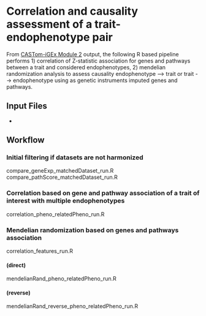 # Correlation and causality assessment of a trait-endophenotype pair
From [CASTom-iGEx Module 2](https://gitlab.mpcdf.mpg.de/luciat/castom-igex/-/tree/master/Software/model_prediction) output, the following R based pipeline performs 1) correlation of Z-statistic association for genes and pathways between a trait and considered endophenotypes, 2) mendelian randomization analysis to assess causality endophenotype --> trait or trait --> endophenotype using as genetic instruments imputed genes and pathways.

## Input Files
- 

## Workflow
### Initial filtering if datasets are not harmonized 

compare_geneExp_matchedDataset_run.R
compare_pathScore_matchedDataset_run.R

### Correlation based on gene and pathway association of a trait of interest with multiple endophenotypes 

correlation_pheno_relatedPheno_run.R

### Mendelian randomization based on genes and pathways association 

correlation_features_run.R

#### (direct)
mendelianRand_pheno_relatedPheno_run.R

#### (reverse)

mendelianRand_reverse_pheno_relatedPheno_run.R


